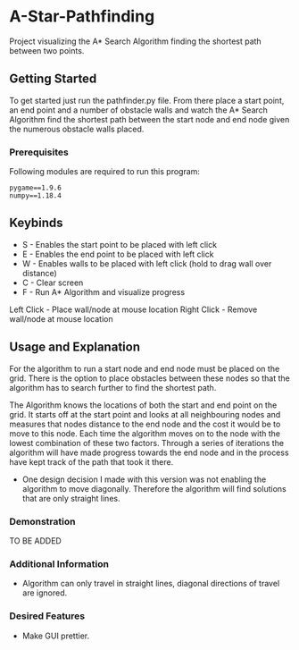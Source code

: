 # A-Star-Pathfinding
Project visualizing the A* Search Algorithm finding the shortest path between two points.

## Getting Started

To get started just run the pathfinder.py file. From there place a start point, an end point and a number of obstacle walls and watch the A* Search Algorithm find the shortest path between the start node and end node given the numerous obstacle walls placed.

### Prerequisites

Following modules are required to run this program:

```
pygame==1.9.6
numpy==1.18.4
```

## Keybinds

- S - Enables the start point to be placed with left click
- E - Enables the end point to be placed with left click
- W - Enables walls to be placed with left click (hold to drag wall over distance)
- C - Clear screen
- F - Run A* Algorithm and visualize progress

Left Click - Place wall/node at mouse location
Right Click - Remove wall/node at mouse location

## Usage and Explanation

For the algorithm to run a start node and end node must be placed on the grid. There is the option to place obstacles between these nodes so that the algorithm has to search further to find the shortest path.

The Algorithm knows the locations of both the start and end point on the grid. It starts off at the start point and looks at all neighbouring nodes and measures that nodes distance to the end node and the cost it would be to move to this node. Each time the algorithm moves on to the node with the lowest combination of these two factors. Through a series of iterations the algorithm will have made progress towards the end node and in the process have kept track of the path that took it there.

* One design decision I made with this version was not enabling the algorithm to move diagonally. Therefore the algorithm will find solutions that are only straight lines.

### Demonstration

TO BE ADDED

### Additional Information

- Algorithm can only travel in straight lines, diagonal directions of travel are ignored.

### Desired Features
- Make GUI prettier.
